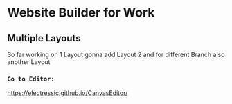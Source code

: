 # Website Builder for Work

## Multiple Layouts

So far working on 1 Layout gonna add Layout 2 and for different Branch also another Layout

### `Go to Editor:`
https://electressic.github.io/CanvasEditor/

